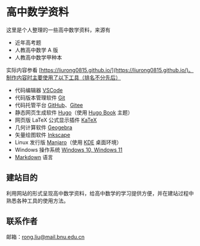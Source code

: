 # 高中数学资料

这里是个人整理的一些高中数学资料，来源有

- 近年高考题
- 人教高中数学 A 版
- 人教高中数学甲种本

实际内容参看 [https://liurong0815.github.io/](https://liurong0815.github.io/)。制作内容时主要使用了以下工具（排名不分先后）

- 代码编辑器 [VSCode](https://code.visualstudio.com)
- 代码版本管理软件 [Git](https://git-scm.com)
- 代码托管平台 [GitHub](https://github.com)、[Gitee](https://gitee.com)
- 静态网页生成软件 [Hugo](https://gohugo.io/)（使用 [Hugo Book](https://themes.gohugo.io/hugo-book/) 主题）
- 网页版 LaTeX 公式显示插件 [KaTeX](https://katex.org)
- 几何计算软件 [Geogebra](https://www.geogebra.org)
- 矢量绘图软件 [Inkscape](https://inkscape.org)
- Linux 发行版 [Manjaro](https://manjaro.org)（使用 [KDE](https://kde.org) 桌面环境）
- Windows 操作系统 [Windows 10, Windows 11](https://www.microsoft.com/)
- [Markdown](http://daringfireball.net/projects/markdown) 语言

## 建站目的

利用网站的形式呈现高中数学资料，给高中数学的学习提供方便，并在建站过程中熟悉各种工具的使用方法。

## 联系作者

邮箱：[rong.liu@mail.bnu.edu.cn](mailto:rong.liu@mail.bnu.edu.cn)